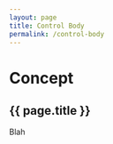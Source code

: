 ```yaml
---
layout: page
title: Control Body
permalink: /control-body
---
```


# Concept

## {{ page.title }}

Blah
